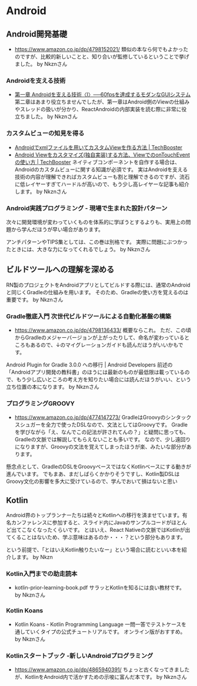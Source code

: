 # Android

## Android開発基礎
- https://www.amazon.co.jp/dp/4798152021/
類似の本なら何でもよかったのですが、比較的新しいことと、知り合いが監修しているということで挙げました。
by Nkznさん

### Androidを支える技術
- [第一章 Androidを支える技術〈Ⅰ〉──60fpsを達成するモダンなGUIシステム](http://gihyo.jp/book/2017/978-4-7741-8759-4)
第二章はあまり役立ちませんでしたが、第一章はAndroid側のViewの仕組みやスレッドの扱いが分かり、ReactAndroidの内部実装を読む際に非常に役立ちました。
by Nkznさん

### カスタムビューの知見を得る
- [Androidでxmlファイルを用いてカスタムViewを作る方法 | TechBooster](https://techbooster.org/android/7361/)
- [Android Viewをカスタマイズ(独自実装)する方法、ViewでのonTouchEventの使い方 | TechBooster](https://techbooster.org/android/application/3013/)
ネイティブコンポーネントを自作する場合は、Androidのカスタムビューに関する知識が必須です。
実はAndroidを支える技術の内容が理解できればカスタムビューも割と理解できるのですが、流石に低レイヤーすぎてハードルが高いので、もう少し高レイヤーな記事も紹介します。
by Nkznさん

### Android実践プログラミング - 現場で生まれた設計パターン
次々に開発環境が変わっていくものを体系的に学ぼうとするよりも、実用上の問題から学んだほうが早い場合があります。

アンチパターンやTIPS集としては、この巻は別格です。
実際に問題にぶつかったときには、大きな力になってくれるでしょう。
by Nkznさん

## ビルドツールへの理解を深める
RN製のプロジェクトをAndroidアプリとしてビルドする際には、通常のAndroidと同じくGradleの仕組みを用います。
そのため、Gradleの使い方を覚えるのは重要です。
by Nkznさん

### Gradle徹底入門 次世代ビルドツールによる自動化基盤の構築
- https://www.amazon.co.jp/dp/4798136433/
概要ならこれ。
ただ、この頃からGradleのメジャーバージョンが上がったりして、命名が変わっているところもあるので、↓のマイグレーションガイドも読んだほうがいいかもです。

Android Plugin for Gradle 3.0.0 への移行  |  Android Developers
前述の「Androidアプリ開発の教科書」のほうには最新のものが最低限は載っているので、もう少し広いところの考え方を知りたい場合には読んだほうがいい、という立ち位置の本になります。
by Nkznさん


### プログラミングGROOVY
- https://www.amazon.co.jp/dp/4774147273/
GradleはGroovyのシンタックスシュガーを全力で使ったDSLなので、文法としてはGroovyです。
Gradleを学びながら「え、なんでこの記法が許されてんの？」と疑問に思っても、Gradleの文脈では解説してもらえないことも多いです。
なので、少し遠回りになりますが、Groovyの文法を覚えてしまったほうが楽、みたいな部分があります。

懸念点として、GradleのDSLをGroovyベースではなくKotlinベースにする動きが進んでいます。
でもまあ、まだしばらくかかりそうですし、Kotlin製DSLはGroovy文化の影響を多大に受けているので、学んでおいて損はないと思い

## Kotlin
Android界のトップランナーたちは続々とKotlinへの移行を済ませています。有名カンファレンスに参加すると、スライド内にJavaのサンプルコードがほとんど出てこなくなったくらいです。
とはいえ、React Nativeの文脈ではKotlinが出てくることはないため、学ぶ意味はあるのか・・・？という部分もあります。

という前提で、「とはいえKotlin触りたいなー」という場合に読むといい本を紹介します。
by Nkzn


### Kotlin入門までの助走読本
- kotlin-prior-learning-book.pdf
サラッとKotlinを知るには良い教材です。
by Nkznさん

### Kotlin Koans
- Kotlin Koans - Kotlin Programming Language
一問一答でテストケースを通していくタイプの公式チュートリアルです。
オンライン版がおすすめ。
by Nkznさん

### Kotlinスタートブック -新しいAndroidプログラミング
- https://www.amazon.co.jp/dp/4865940391/
ちょっと古くなってきましたが、KotlinをAndroid内で活かすための示唆に富んだ本です。
by Nkznさん

